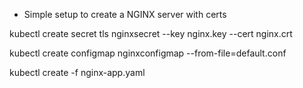 * Simple setup to create a NGINX server with certs 

kubectl create secret tls nginxsecret --key nginx.key --cert nginx.crt

kubectl create configmap nginxconfigmap --from-file=default.conf

kubectl create -f nginx-app.yaml

